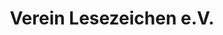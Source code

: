 ---
title: "Verein Lesezeichen e.V."
url: /eisenhuettenstadt/verein-lesezeichen-e-v/
shop: Bücher
---